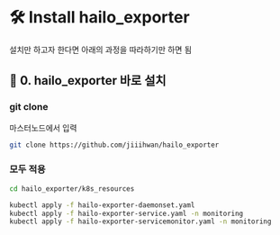 # 🛠️ Install hailo_exporter
설치만 하고자 한다면 아래의 과정을 따라하기만 하면 됨

## 🔨 0. hailo_exporter 바로 설치
### git clone
마스터노드에서 입력
```bash
git clone https://github.com/jiiihwan/hailo_exporter
```

### 모두 적용
```bash
cd hailo_exporter/k8s_resources
```

```bash
kubectl apply -f hailo-exporter-daemonset.yaml
kubectl apply -f hailo-exporter-service.yaml -n monitoring
kubectl apply -f hailo-exporter-servicemonitor.yaml -n monitoring
```
